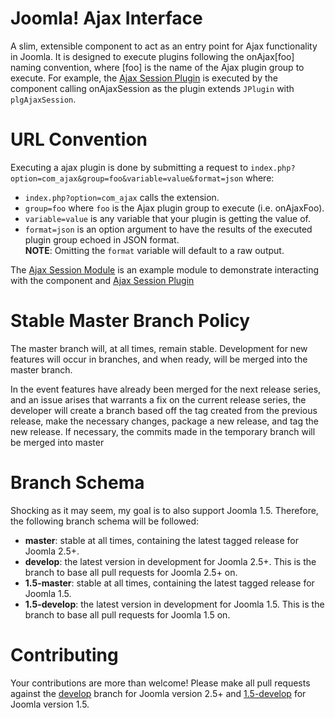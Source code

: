 Joomla! Ajax Interface
========
A slim, extensible component to act as an entry point for Ajax functionality in Joomla. It is designed to execute plugins following the onAjax[foo] naming convention, where [foo] is the name of the Ajax plugin group to execute. For example, the [Ajax Session Plugin](https://github.com/betweenbrain/Ajax-Session-Plugin) is executed by the component calling  onAjaxSession as the plugin extends `JPlugin` with `plgAjaxSession`.

URL Convention
==============
Executing a ajax plugin is done by submitting a request to `index.php?option=com_ajax&group=foo&variable=value&format=json` where:

* `index.php?option=com_ajax` calls the extension.
* `group=foo` where `foo` is the Ajax plugin group to execute (i.e. onAjaxFoo).
* `variable=value` is any variable that your plugin is getting the value of.
* `format=json` is an option argument to have the results of the executed plugin group echoed in JSON format.<br/>
**NOTE**: Omitting the `format` variable will default to a raw output.

The [Ajax Session Module](https://github.com/betweenbrain/Ajax-Session-Module) is an example module to demonstrate interacting with the component and [Ajax Session Plugin](https://github.com/betweenbrain/Ajax-Session-Plugin)

Stable Master Branch Policy
====================
The master branch will, at all times, remain stable. Development for new features will occur in branches, and when ready, will be merged into the master branch.

In the event features have already been merged for the next release series, and an issue arises that warrants a fix on the current release series, the developer will create a branch based off the tag created from the previous release, make the necessary changes, package a new release, and tag the new release. If necessary, the commits made in the temporary branch will be merged into master

Branch Schema
==============
Shocking as it may seem, my goal is to also support Joomla 1.5. Therefore, the following branch schema will be followed:
* __master__: stable at all times, containing the latest tagged release for Joomla 2.5+.
* __develop__: the latest version in development for Joomla 2.5+. This is the branch to base all pull requests for Joomla 2.5+ on.
* __1.5-master__: stable at all times, containing the latest tagged release for Joomla 1.5.
* __1.5-develop__: the latest version in development for Joomla 1.5. This is the branch to base all pull requests for Joomla 1.5 on.

Contributing
====================
Your contributions are more than welcome! Please make all pull requests against the [develop](https://github.com/betweenbrain/Joomla-Ajax-Interface/tree/develop) branch for Joomla version 2.5+ and [1.5-develop](https://github.com/betweenbrain/Joomla-Ajax-Interface/tree/1.5-develop) for Joomla version 1.5.
